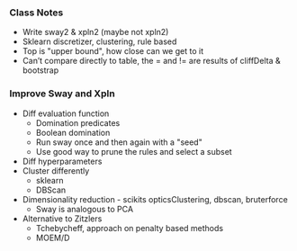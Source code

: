 ### Class Notes

- Write sway2 & xpln2 (maybe not xpln2)
- Sklearn discretizer, clustering, rule based
- Top is "upper bound", how close can we get to it
- Can’t compare directly to table, the = and != are results of cliffDelta & bootstrap

### Improve Sway and Xpln

- Diff evaluation function 
  - Domination predicates
  - Boolean domination
  - Run sway once and then again with a "seed"
  - Use good way to prune the rules and select a subset
- Diff hyperparameters
- Cluster differently
  - sklearn
  - DBScan
- Dimensionality reduction - scikits opticsClustering, dbscan, bruterforce
  - Sway is analogous to PCA
- Alternative to Zitzlers
  - Tchebycheff, approach on penalty based methods
  - MOEM/D
